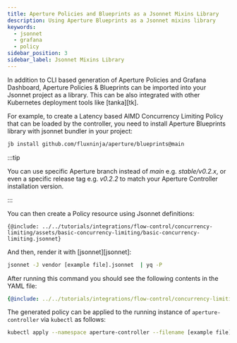 ```yaml
---
title: Aperture Policies and Blueprints as a Jsonnet Mixins Library
description: Using Aperture Blueprints as a Jsonnet mixins library
keywords:
  - jsonnet
  - grafana
  - policy
sidebar_position: 3
sidebar_label: Jsonnet Mixins Library
---
```


In addition to CLI based generation of Aperture Policies and Grafana Dashboard,
Aperture Policies & Blueprints can be imported into your Jsonnet project as a
library. This can be also integrated with other Kubernetes deployment tools like
[tanka][tk].

For example, to create a Latency based AIMD Concurrency Limiting Policy that can
be loaded by the controller, you need to install Aperture Blueprints library
with jsonnet bundler in your project:

```sh
jb install github.com/fluxninja/aperture/blueprints@main
```

:::tip

You can use specific Aperture branch instead of _main_ e.g. _stable/v0.2.x_, or
even a specific release tag e.g. _v0.2.2_ to match your Aperture Controller
installation version.

:::

You can then create a Policy resource using Jsonnet definitions:

```jsonnet
{@include: ../../tutorials/integrations/flow-control/concurrency-limiting/assets/basic-concurrency-limiting/basic-concurrency-limiting.jsonnet}
```

And then, render it with [jsonnet][jsonnet]:

```sh
jsonnet -J vendor [example file].jsonnet  | yq -P
```

After running this command you should see the following contents in the YAML
file:

```yaml
{@include: ../../tutorials/integrations/flow-control/concurrency-limiting/assets/basic-concurrency-limiting/basic-concurrency-limiting.yaml}
```

The generated policy can be applied to the running instance of
`aperture-controller` via `kubectl` as follows:

```sh
kubectl apply --namespace aperture-controller --filename [example file].yaml
```

